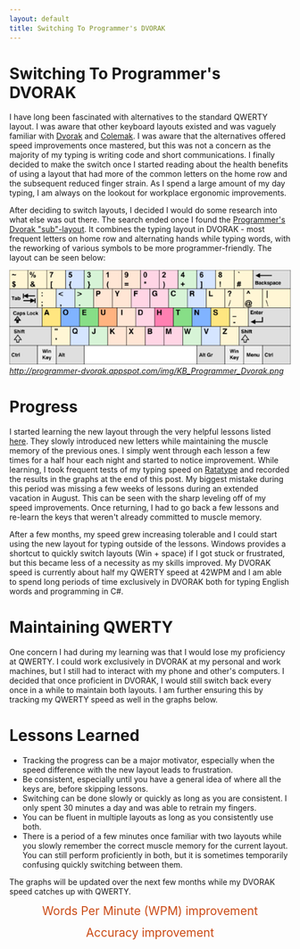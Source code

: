 ```yaml
---
layout: default
title: Switching To Programmer's DVORAK
---
```


# Switching To Programmer's DVORAK

I have long been fascinated with alternatives to the standard QWERTY layout. I was aware that other keyboard layouts existed and was vaguely familiar with [Dvorak](http://www.wikiwand.com/en/Dvorak_Simplified_Keyboard) and [Colemak](http://www.wikiwand.com/en/Keyboard_layout#/Colemak). I was aware that the alternatives offered speed improvements once mastered, but this was not a concern as the majority of my typing is writing code and short communications. I finally decided to make the switch once I started reading about the health benefits of using a layout that had more of the common letters on the home row and the subsequent reduced finger strain. As I spend a large amount of my day typing, I am always on the lookout for workplace ergonomic improvements.

After deciding to switch layouts, I decided I would do some research into what else was out there. The search ended once I found the [Programmer's Dvorak "sub"-layout](http://www.kaufmann.no/roland/dvorak/). It combines the typing layout in DVORAK - most frequent letters on home row and alternating hands while typing words, with the reworking of various symbols to be more programmer-friendly. The layout can be seen below:

![Programmer's Dvorak](/assets/images/programmers-dvorak-layout.png)
*http://programmer-dvorak.appspot.com/img/KB_Programmer_Dvorak.png*

# Progress

I started learning the new layout through the very helpful lessons listed [here](http://programmer-dvorak.appspot.com/). They slowly introduced new letters while maintaining the muscle memory of the previous ones. I simply went through each lesson a few times for a half hour each night and started to notice improvement. While learning, I took frequent tests of my typing speed on [Ratatype](ratatype.com/typing-test/test/) and recorded the results in the graphs at the end of this post. My biggest mistake during this period was missing a few weeks of lessons during an extended vacation in August. This can be seen with the sharp leveling off of my speed improvements. Once returning, I had to go back a few lessons and re-learn the keys that weren't already committed to muscle memory.

After a few months, my speed grew increasing tolerable and I could start using the new layout for typing outside of the lessons. Windows provides a shortcut to quickly switch layouts (Win + space) if I got stuck or frustrated, but this became less of a necessity as my skills improved. My DVORAK speed is currently about half my QWERTY speed at 42WPM and I am able to spend long periods of time exclusively in DVORAK both for typing English words and programming in C#.

# Maintaining QWERTY

One concern I had during my learning was that I would lose my proficiency at QWERTY. I could work exclusively in DVORAK at my personal and work machines, but I still had to interact with my phone and other's computers. I decided that once proficient in DVORAK, I would still switch back every once in a while to maintain both layouts. I am further ensuring this by tracking my QWERTY speed as well in the graphs below.

# Lessons Learned

* Tracking the progress can be a major motivator, especially when the speed difference with the new layout leads to frustration.
* Be consistent, especially until you have a general idea of where all the keys are, before skipping lessons.
* Switching can be done slowly or quickly as long as you are consistent. I only spent 30 minutes a day and was able to retrain my fingers.
* You can be fluent in multiple layouts as long as you consistently use both.
* There is a period of a few minutes once familiar with two layouts while you slowly remember the correct muscle memory for the current layout. You can still perform proficiently in both, but it is sometimes temporarily confusing quickly switching between them.


The graphs will be updated over the next few months while my DVORAK speed catches up with QWERTY.

<figure class="wpm">  
  <figcaption>Words Per Minute (WPM) improvement</figcaption>
</figure>

<figure class="accuracy">
  <figcaption>Accuracy improvement</figcaption>
</figure>



<style>
path { 
    stroke: #cb4b16;
    stroke-width: 2;
    fill: none;
}

.axis path,
.axis line {
    fill: none;
    stroke: grey;
    stroke-width: 1;
    shape-rendering: crispEdges;
}

.axis text, .axis-label {
  fill: #839496;
}

.legend {
    font-size: 16px;
    font-weight: bold;
    text-anchor: middle;
}

figcaption {
  text-align: center;
  font-size: 1.5em;
  color: #cb4b16;
}

</style>
<script src="http://d3js.org/d3.v3.min.js" charset="utf-8"></script>
<script type="text/javascript">

//D3 design inspired by http://www.d3noob.org/2014/07/d3js-multi-line-graph-with-automatic.html

var parseDate = d3.time.format("%Y/%m/%e").parse;
var margin = {top: 30, right: 20, bottom: 70, left: 50},
    width = 600 - margin.left - margin.right,
    height = 300 - margin.top - margin.bottom;
// Set the ranges
var x = d3.time.scale().range([0, width]);
var y = d3.scale.linear().range([height, 0]);

// Define the axes
var xAxis = d3.svg.axis().scale(x)
    .orient("bottom").ticks(5).tickFormat(d3.time.format("%b %y"));

var yAxis = d3.svg.axis().scale(y)
    .orient("left").ticks(5);

function CreateWPMGraph() {
    // Define the line
  var wpmline = d3.svg.line() 
      .x(function(d) { return x(d.date); })
      .y(function(d) { return y(d.wpm); });
      
  var svg = CreateSVGCanvas("figure.wpm");

  // Get the data
  d3.csv("/assets/data/keyboardWPM.csv", function(error, data) {
      data.forEach(function(d) {
        d.date = parseDate(d.date);
        d.wpm = +d.wpm;
      });

      // Scale the range of the data
      x.domain(d3.extent(data, function(d) { return d.date; }));
      y.domain([0, d3.max(data, function(d) { return d.wpm; })]);

      SeparateDataByLayoutKey(svg, data, wpmline);

      CreateXAxis(svg);
      CreateYAxisWithLabel(svg, "words per minute (wpm)");
  });
}

function CreateAccuracyGraph() {

  // Define the line
  var accuracyline = d3.svg.line() 
      .x(function(d) { return x(d.date); })
      .y(function(d) { return y(d.accuracy); });
      
  var svg = CreateSVGCanvas("figure.accuracy");

  // Get the data
  d3.csv("/assets/data/keyboardAccuracy.csv", function(error, data) {
    data.forEach(function(d) {
      d.date = parseDate(d.date);
      d.accuracy = +d.accuracy;
    });

    // Scale the range of the data
    x.domain(d3.extent(data, function(d) { return d.date; }));
    y.domain([50, 100]);

    SeparateDataByLayoutKey(svg, data, accuracyline);

    CreateXAxis(svg);
    CreateYAxisWithLabel(svg, "accuracy");
  });
}

function CreateXAxis(svg) {
  svg.append("g")
      .attr("class", "x axis")
      .attr("transform", "translate(0," + height + ")")
      .call(xAxis);
}

function CreateYAxisWithLabel(svg, labelText) {
  // Add the Y Axis
  svg.append("g")
      .attr("class", "y axis")
      .call(yAxis);

  svg.append("text")
    .attr("class", "y axis-label")
    .attr("text-anchor", "middle")
    .attr("y", 6)
    .attr("dy", "-3em")
    .attr("dx", "-8em")
    .attr("transform", "rotate(-90)")
    .text(labelText);
}

function CreateSVGCanvas(elementToAppendToSelector) {
  return d3.select(elementToAppendToSelector)
        .append("svg")
            .attr("width", width + margin.left + margin.right)
            .attr("height", height + margin.top + margin.bottom)
        .append("g")
            .attr("transform", 
                  "translate(" + margin.left + "," + margin.top + ")")
}

function SeparateDataByLayoutKey(svg, data, lineFunction) {
  // Nest the entries by symbol
  var dataNest = d3.nest()
      .key(function(d) {return d.layout;})
      .entries(data);

  var color = d3.scale.category10();  // set the colour scale

  // Loop through each symbol / key
  dataNest.forEach(function(d) {
      svg.append("path")
          .attr("class", "line")
          .style("stroke", function() { // Add dynamically
              return d.color = color(d.key); })
          .attr("d", lineFunction(d.values));
  });

  legendSpace = width/dataNest.length; // spacing for legend

  // Loop through each symbol / key
  dataNest.forEach(function(d,i) {
      svg.append("path")
          .attr("class", "line")
          .style("stroke", function() { // Add the colours dynamically
              return d.color = color(d.key); })
          .attr("d", lineFunction(d.values));

      // Add the Legend
      svg.append("text")
          .attr("x", (legendSpace/2)+i*legendSpace) // spacing
          .attr("y", height + (margin.bottom/2)+ 5)
          .attr("class", "legend")    // style the legend
          .style("fill", function() { // dynamic colours
              return d.color = color(d.key); })
          .text(d.key);
  });
}

CreateWPMGraph();
CreateAccuracyGraph();

</script>